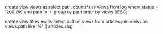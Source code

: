 create view views as select path, count(*) as views from log where status = '200 OK' and path != '/' group by path order by views DESC;

create view titleview as select author, views from articles join views on views.path like '%' || articles.slug;
